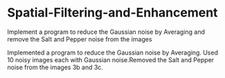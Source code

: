 # Spatial-Filtering-and-Enhancement
 Implement a program to reduce the Gaussian noise by Averaging and remove the Salt and Pepper noise from the images
 
  Implemented a program to reduce the Gaussian noise by Averaging. Used 10 noisy images each with Gaussian noise.Removed the Salt and Pepper noise from the images 3b and 3c.
